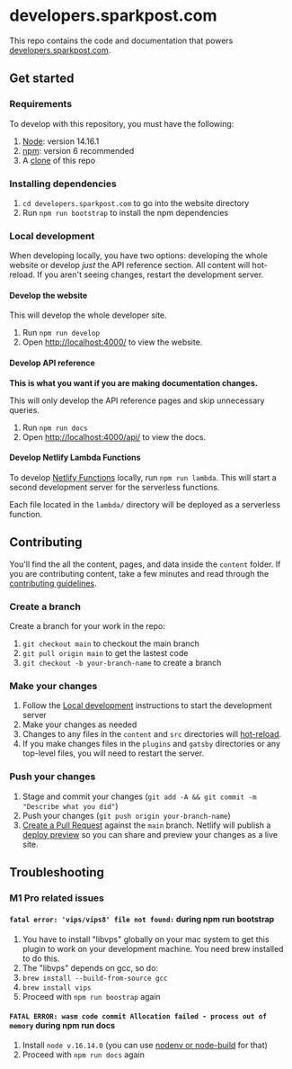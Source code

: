 # developers.sparkpost.com

This repo contains the code and documentation that powers [developers.sparkpost.com](https://developers.sparkpost.com).

## Get started

### Requirements

To develop with this repository, you must have the following:

1. [Node](https://nodejs.org/en/download/): version 14.16.1
2. [npm](https://docs.npmjs.com/troubleshooting/try-the-latest-stable-version-of-npm): version 6 recommended
3. A [clone](https://help.github.com/articles/cloning-a-repository/) of this repo

### Installing dependencies

1. `cd developers.sparkpost.com` to go into the website directory
1. Run `npm run bootstrap` to install the npm dependencies

### Local development

When developing locally, you have two options: developing the whole website or develop _just_ the API reference section. All content will hot-reload. If you aren't seeing changes, restart the development server.

#### Develop the website

This will develop the whole developer site.

1. Run `npm run develop`
1. Open [http://localhost:4000/](http://localhost:4000/) to view the website.

#### Develop API reference

**This is what you want if you are making documentation changes.**

This will only develop the API reference pages and skip unnecessary queries.

1. Run `npm run docs`
2. Open [http://localhost:4000/api/](http://localhost:4000/api/) to view the docs.

#### Develop Netlify Lambda Functions

To develop [Netlify Functions](https://www.netlify.com/docs/functions/) locally, run `npm run lambda`. This will start a second development server for the serverless functions.

Each file located in the `lambda/` directory will be deployed as a serverless function.

## Contributing

You'll find the all the content, pages, and data inside the `content` folder. If you are contributing content, take a
few minutes and read through the [contributing guidelines](CONTRIBUTING.md).

### Create a branch

Create a branch for your work in the repo:

1. `git checkout main` to checkout the main branch
1. `git pull origin main` to get the lastest code
1. `git checkout -b your-branch-name` to create a branch

### Make your changes

1. Follow the [Local development](#local-development) instructions to start the development server
1. Make your changes as needed
1. Changes to any files in the `content` and `src` directories will [hot-reload](https://code-cartoons.com/hot-reloading-and-time-travel-debugging-what-are-they-3c8ed2812f35).
1. If you make changes files in the `plugins` and `gatsby` directories or any top-level files, you will need to restart the server.

### Push your changes

1. Stage and commit your changes (`git add -A && git commit -m "Describe what you did"`)
1. Push your changes (`git push origin your-branch-name`)
1. [Create a Pull Request](https://help.github.com/articles/creating-a-pull-request/) against the `main` branch. Netlify will publish a [deploy preview](https://www.netlify.com/blog/2016/07/20/introducing-deploy-previews-in-netlify/) so you can share and preview your changes as a live site.

## Troubleshooting

### M1 Pro related issues

#### `fatal error: 'vips/vips8' file not found:` during npm run bootstrap
1. You have to install "libvps" globally on your mac system to get this plugin to work on your development machine.
You need brew installed to do this.
2. The "libvps" depends on gcc, so do:
3. ```brew install --build-from-source gcc```
4. ```brew install vips```
5. Proceed with ```npm run boostrap``` again


#### `FATAL ERROR: wasm code commit Allocation failed - process out of memory` during npm run docs
1. Install `node v.16.14.0` (you can use [nodenv or node-build](https://github.com/nodenv/node-build) for that)
2. Proceed with `npm run docs` again